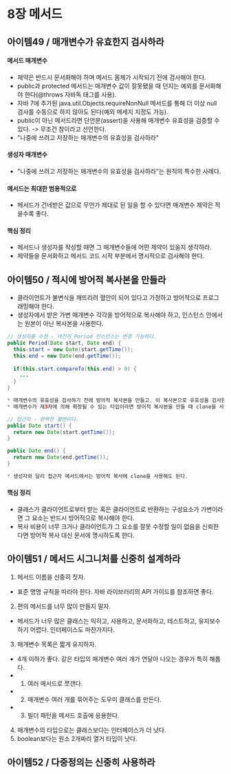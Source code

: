 # 8장 메서드

## 아이템49 / 매개변수가 유효한지 검사하라

#### 메서드 매개변수
* 제약은 반드시 문서화해야 하며 메서드 몸체가 시작되기 전에 검사해야 한다.
* public과 protected 메서드는 매개변수 값이 잘못됐을 때 던지는 예외를 문서화해야 한다(@throws 자바독 태그를 사용).
* 자바 7에 추가된 java.util.Objects.requireNonNull 메서드를 통해 더 이상 null 검사를 수동으로 하지 않아도 된다(예외 메세지 지정도 가능).
* public이 아닌 메서드라면 단언문(assert)을 사용해 매개변수 유효성을 검증할 수 있다. -> 무조건 참이라고 선언한다.
* "나중에 쓰려고 저장하는 매개변수의 유효성을 검사하라"

#### 생성자 매개변수
* "나중에 쓰려고 저장하는 매개변수의 유효성을 검사하라"는 원칙의 특수한 사례다.

#### 메서드는 최대한 범용적으로
* 메서드가 건네받은 값으로 무언가 제대로 된 일을 할 수 있다면 매개변수 제약은 적을수록 좋다.

#### 핵심 정리
* 메서드나 생성자를 작성할 때면 그 매개변수들에 어떤 제약이 있을지 생각하라.
* 제약들을 문서화하고 메서드 코드 시작 부분에서 명시적으로 검사해야 한다.

## 아이템50 / 적시에 방어적 복사본을 만들라
* 클라이언트가 불변식을 깨뜨리려 혈안이 되어 있다고 가정하고 방어적으로 프로그래밍해야 한다.
* 생성자에서 받은 가변 매개변수 각각을 방어적으로 복사해야 하고, 인스턴스 안에서는 원본이 아닌 복사본을 사용한다.
```java
// 생성자를 수정 - 여전히 Period 인스턴스는 변경 가능하다.
public Period(Date start, Date end) {
  this.start = new Date(start.getTime());
  this.end = new Date(end.getTime());
  
  if(this.start.compareTo(this.end) > 0) {
    ...
  }
}

* 매개변수의 유효성을 검사하기 전에 방어적 복사본을 만들고, 이 복사본으로 유효성을 검사한 점에 주목하자.
* 매개변수가 제3자에 의해 확장될 수 있는 타입이라면 방어적 복사본을 만들 때 clone을 사용해서는 안된다.
```
```java
// 접근자 - 완벽한 불변이다.
public Date start() {
  return new Date(start.getTime());
}

public Date end() {
  return new Date(end.getTime());
}

* 생성자와 달리 접근자 메서드에서는 방어적 복사에 clone을 사용해도 된다.
```

#### 핵심 정리
* 클래스가 클라이언트로부터 받는 혹은 클라이언트로 반환하는 구성요소가 가변이라면 그 요소는 반드시 방어적으로 복사해야 한다.
* 복사 비용이 너무 크거나 클라이언트가 그 요소를 잘못 수정할 일이 없음을 신뢰한다면 방어적 복사 대신 문서에 명시하도록 한다.

## 아이템51 / 메서드 시그니처를 신중히 설계하라
1. 메서드 이름을 신중히 짓자.
- 표준 명명 규칙을 따라야 한다. 자바 라이브러리의 API 가이드를 참조하면 좋다.
2. 편의 메서드를 너무 많이 만들지 말자.
- 메서드가 너무 많은 클래스는 익히고, 사용하고, 문서화하고, 테스트하고, 유지보수하기 어렵다. 인터페이스도 마찬가지다.
3. 매개변수 목록은 짧게 유지하자.
- 4개 이하가 좋다. 같은 타입의 매개변수 여러 개가 연달아 나오는 경우가 특히 해롭다.
- 1) 여러 메서드로 쪼갠다.
- 2) 매개변수 여러 개를 묶어주는 도우미 클래스를 만든다.
- 3) 빌더 패턴을 메서드 호출에 응용한다.
4. 매개변수의 타입으로는 클래스보다는 인터페이스가 더 낫다.
5. boolean보다는 원소 2개짜리 열거 타입이 낫다.

## 아이템52 / 다중정의는 신중히 사용하라
